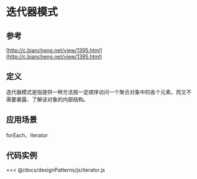 # 迭代器模式

## 参考

[http://c.biancheng.net/view/1395.html](http://c.biancheng.net/view/1395.html)

## 定义

迭代器模式是指提供一种方法按一定顺序访问一个聚合对象中的各个元素，而又不需要暴露、了解该对象的内部结构。

## 应用场景

forEach、Iterator

## 代码实例

<designPatterns-iterator />

<<< @/docs/designPatterns/js/iterator.js